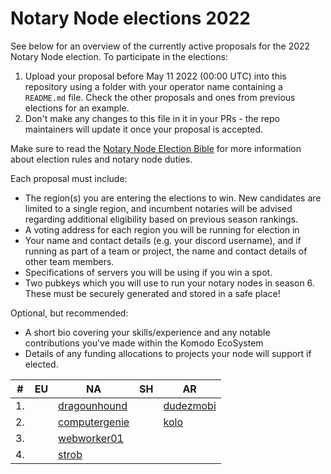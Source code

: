 # Notary Node elections 2022

See below for an overview of the currently active proposals for the 2022 Notary Node election.
To participate in the elections:

1. Upload your proposal before May 11 2022 (00:00 UTC) into this repository using a folder with your operator name containing a `README.md` file. Check the other proposals and ones from previous elections for an example.
2. Don't make any changes to this file in it in your PRs - the repo maintainers will update it once your proposal is accepted.

Make sure to read the [Notary Node Election Bible](https://github.com/KomodoPlatform/dPoW/blob/dev/doc/bible.md) for more information about election rules and notary node duties.

Each proposal must include:
- The region(s) you are entering the elections to win. New candidates are limited to a single region, and incumbent notaries will be advised regarding additional eligibility based on previous season rankings.
- A voting address for each region you will be running for election in
- Your name and contact details (e.g. your discord username), and if running as part of a team or project, the name and contact details of other team members. 
- Specifications of servers you will be using if you win a spot.
- Two pubkeys which you will use to run your notary nodes in season 6. These must be securely generated and stored in a safe place!

Optional, but recommended:
- A short bio covering your skills/experience and any notable contributions you've made within the Komodo EcoSystem
- Details of any funding allocations to projects your node will support if elected.


|  #  | EU                             | NA                                       | SH                               | AR                               |
| --- | ------------------------------ | ---------------------------------------- | -------------------------------- | -------------------------------- |
|  1. |                                | [dragounhound](dragonhound/README.md)    |                                  | [dudezmobi](dudezmobi/README.md) |
|  2. |                                | [computergenie](computergenie/README.md) |                                  | [kolo](kolo/README.md)           |
|  3. |                                | [webworker01](webworker01/README.md)     |                                  |                                  |
|  4. |                                | [strob](strob/README.md)                 |                                  |                                  |




